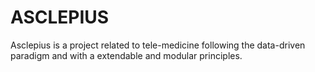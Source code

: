 # ASCLEPIUS
Asclepius is a project related to tele-medicine following the data-driven paradigm and with a extendable and modular principles.

